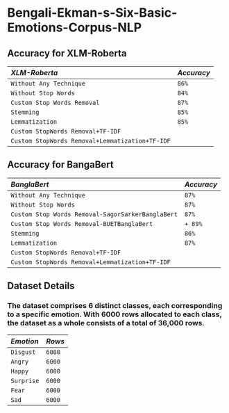 # Bengali-Ekman-s-Six-Basic-Emotions-Corpus-NLP

## Accuracy for XLM-Roberta

|  *XLM-Roberta*    | *Accuracy*             |
| :--------           | :------------------------- |
|  `Without Any Technique`       |  `86%`|
|  `Without Stop Words`       | `84%` |
|  `Custom Stop Words Removal`       | `87%` |
|  `Stemming`       | `85%` |
|  `Lemmatization`       | `85%` |
|  `Custom StopWords Removal+TF-IDF`       |  |
|  `Custom StopWords Removal+Lemmatization+TF-IDF`       |  |


                    
## Accuracy for BangaBert

|  *BanglaBert*    | *Accuracy*             |
| :--------           | :------------------------- |
|  `Without Any Technique`       |  `87%`|
|  `Without Stop Words`       | `87%` |
|  `Custom Stop Words Removal-SagorSarkerBanglaBert`       | `87%` |
|  `Custom Stop Words Removal-BUETBanglaBert`       | `+ 89%` |
|  `Stemming`       | `86%` |
|  `Lemmatization`       | `87%` |
|  `Custom StopWords Removal+TF-IDF`       |  |
|  `Custom StopWords Removal+Lemmatization+TF-IDF`       |  |


## Dataset Details
### The dataset comprises 6 distinct classes, each corresponding to a specific emotion. With 6000 rows allocated to each class, the dataset as a whole consists of a total of 36,000 rows.

|  *Emotion*    | *Rows*             |
| :--------           | :------------------------- |
|  `Disgust`       |  `6000`|
|  `Angry`       | `6000` |
|  `Happy`       | `6000` |
|  `Surprise`       | `6000` |
|  `Fear`       | `6000` |
|  `Sad`       | `6000` |
